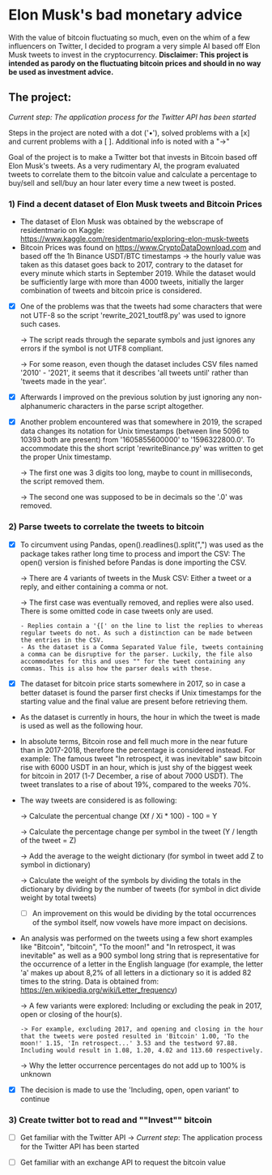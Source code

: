 # Elon Musk's bad monetary advice
With the value of bitcoin fluctuating so much, even on the whim of a few influencers on Twitter, I decided to program a very simple AI based off Elon Musk tweets to invest in the cryptocurrency.
**Disclaimer: This project is intended as parody on the fluctuating bitcoin prices and should in no way be used as investment advice.**

## The project:
*Current step: The application process for the Twitter API has been started*

Steps in the project are noted with a dot ('•'), solved problems with a [x] and current problems with a [ ]. Additional info is noted with a "->"

Goal of the project is to make a Twitter bot that invests in Bitcoin based off Elon Musk's tweets. As a very rudimentary AI, the program evaluated tweets to correlate them to the bitcoin value and calculate a percentage to buy/sell and sell/buy an hour later every time a new tweet is posted.

### 1) Find a decent dataset of Elon Musk tweets and Bitcoin Prices
- The dataset of Elon Musk was obtained by the webscrape of residentmario on Kaggle: https://www.kaggle.com/residentmario/exploring-elon-musk-tweets
- Bitcoin Prices was found on https://www.CryptoDataDownload.com and based off the 1h Binance USDT/BTC timestamps
  -> the hourly value was taken as this dataset goes back to 2017, contrary to the dataset for every minute which starts in September 2019. While the dataset would be sufficiently large with more than 4000 tweets, initially the larger combination of tweets and bitcoin price is considered.
- [x] One of the problems was that the tweets had some characters that were not UTF-8 so the script 'rewrite_2021_toutf8.py' was used to ignore such cases.

    -> The script reads through the separate symbols and just ignores any errors if the symbol is not UTF8 compliant.

    -> For some reason, even though the dataset includes CSV files named '2010' - '2021', it seems that it describes 'all tweets until' rather than 'tweets made in the year'.
- [x] Afterwards I improved on the previous solution by just ignoring any non-alphanumeric characters in the parse script altogether.
- [x] Another problem encountered was that somewhere in 2019, the scraped data changes its notation for Unix timestamps (between line 5096 to 10393 both are present) from '1605855600000' to '1596322800.0'. To accommodate this the short script 'rewriteBinance.py' was written to get the proper Unix timestamp.

    -> The first one was 3 digits too long, maybe to count in milliseconds, the script removed them.

    -> The second one was supposed to be in decimals so the '.0' was removed.


### 2) Parse tweets to correlate the tweets to bitcoin
- [x] To circumvent using Pandas, open().readlines().split(",") was used as the package takes rather long time to process and import the CSV: The open() version is finished before Pandas is done importing the CSV.

    -> There are 4 variants of tweets in the Musk CSV: Either a tweet or a reply, and either containing a comma or not.

    -> The first case was eventually removed, and replies were also used. There is some omitted code in case tweets only are used.

      - Replies contain a '{[' on the line to list the replies to whereas regular tweets do not. As such a distinction can be made between the entries in the CSV.
      - As the dataset is a Comma Separated Value file, tweets containing a comma can be disruptive for the parser. Luckily, the file also accommodates for this and uses "" for the tweet containing any commas. This is also how the parser deals with these.
- [x] The dataset for bitcoin price starts somewhere in 2017, so in case a better dataset is found the parser first checks if Unix timestamps for the starting value and the final value are present before retrieving them.
- As the dataset is currently in hours, the hour in which the tweet is made is used as well as the following hour.
- In absolute terms, Bitcoin rose and fell much more in the near future than in 2017-2018, therefore the percentage is considered instead. For example: The famous tweet "In retrospect, it was inevitable" saw bitcoin rise with 6000 USDT in an hour, which is just shy of the biggest week for bitcoin in 2017 (1-7 December, a rise of about 7000 USDT). The tweet translates to a rise of about 19%, compared to the weeks 70%.
- The way tweets are considered is as following:

  -> Calculate the percentual change (Xf / Xi * 100) - 100 = Y

  -> Calculate the percentage change per symbol in the tweet (Y / length of the tweet = Z)

  -> Add the average to the weight dictionary (for symbol in tweet add Z to symbol in dictionary)

  -> Calculate the weight of the symbols by dividing the totals in the dictionary by dividing by the number of tweets (for symbol in dict divide weight by total tweets)

    - [ ] An improvement on this would be dividing by the total occurrences of the symbol itself, now vowels have more impact on decisions.

- An analysis was performed on the tweets using a few short examples like "Bitcoin", "bitcoin", "To the moon!" and "In retrospect, it was inevitable" as well as a 900 symbol long string that is representative for the occurrence of a letter in the English language (for example, the letter 'a' makes up about 8,2% of all letters in a dictionary so it is added 82 times to the string. Data is obtained from: https://en.wikipedia.org/wiki/Letter_frequency)

    -> A few variants were explored: Including or excluding the peak in 2017, open or closing of the hour(s).

      -> For example, excluding 2017, and opening and closing in the hour that the tweets were posted resulted in 'Bitcoin' 1.00, 'To the moon!' 1.15, 'In retrospect...' 3.53 and the testword 97.88. Including would result in 1.08, 1.20, 4.02 and 113.60 respectively.

    -> Why the letter occurrence percentages do not add up to 100% is unknown

- [x] The decision is made to use the 'Including, open, open variant' to continue


### 3) Create twitter bot to read and ""Invest"" bitcoin

- [ ] Get familiar with the Twitter API
    -> *Current step*: The application process for the Twitter API has been started
    
- [ ] Get familiar with an exchange API to request the bitcoin value
